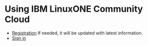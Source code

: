 # Using IBM LinuxONE Community Cloud
- [Registration](./Registration.md) If needed, it will be updated with latest information.
- [Sign in](./Sign%20in.md) 
